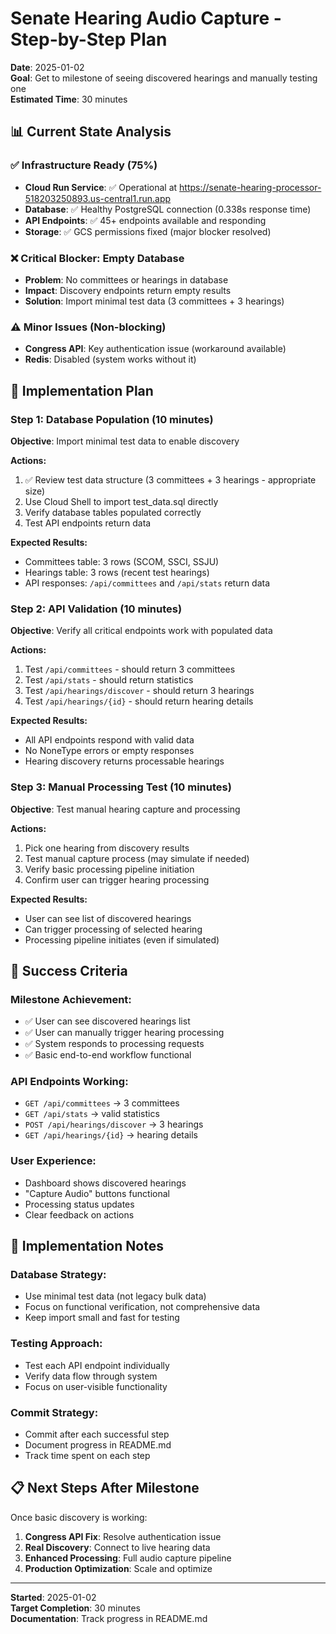 # Senate Hearing Audio Capture - Step-by-Step Plan

**Date**: 2025-01-02  
**Goal**: Get to milestone of seeing discovered hearings and manually testing one  
**Estimated Time**: 30 minutes  

## 📊 Current State Analysis

### ✅ Infrastructure Ready (75%)
- **Cloud Run Service**: ✅ Operational at https://senate-hearing-processor-518203250893.us-central1.run.app
- **Database**: ✅ Healthy PostgreSQL connection (0.338s response time)
- **API Endpoints**: ✅ 45+ endpoints available and responding
- **Storage**: ✅ GCS permissions fixed (major blocker resolved)

### ❌ Critical Blocker: Empty Database
- **Problem**: No committees or hearings in database
- **Impact**: Discovery endpoints return empty results
- **Solution**: Import minimal test data (3 committees + 3 hearings)

### ⚠️ Minor Issues (Non-blocking)
- **Congress API**: Key authentication issue (workaround available)
- **Redis**: Disabled (system works without it)

## 🚀 Implementation Plan

### **Step 1: Database Population (10 minutes)**
**Objective**: Import minimal test data to enable discovery

**Actions:**
1. ✅ Review test data structure (3 committees + 3 hearings - appropriate size)
2. Use Cloud Shell to import test_data.sql directly
3. Verify database tables populated correctly
4. Test API endpoints return data

**Expected Results:**
- Committees table: 3 rows (SCOM, SSCI, SSJU)
- Hearings table: 3 rows (recent test hearings)
- API responses: `/api/committees` and `/api/stats` return data

### **Step 2: API Validation (10 minutes)**  
**Objective**: Verify all critical endpoints work with populated data

**Actions:**
1. Test `/api/committees` - should return 3 committees
2. Test `/api/stats` - should return statistics
3. Test `/api/hearings/discover` - should return 3 hearings
4. Test `/api/hearings/{id}` - should return hearing details

**Expected Results:**
- All API endpoints respond with valid data
- No NoneType errors or empty responses
- Hearing discovery returns processable hearings

### **Step 3: Manual Processing Test (10 minutes)**
**Objective**: Test manual hearing capture and processing

**Actions:**
1. Pick one hearing from discovery results
2. Test manual capture process (may simulate if needed)
3. Verify basic processing pipeline initiation
4. Confirm user can trigger hearing processing

**Expected Results:**
- User can see list of discovered hearings
- Can trigger processing of selected hearing
- Processing pipeline initiates (even if simulated)

## 🎯 Success Criteria

### **Milestone Achievement:**
- ✅ User can see discovered hearings list
- ✅ User can manually trigger hearing processing
- ✅ System responds to processing requests
- ✅ Basic end-to-end workflow functional

### **API Endpoints Working:**
- `GET /api/committees` → 3 committees
- `GET /api/stats` → valid statistics
- `POST /api/hearings/discover` → 3 hearings
- `GET /api/hearings/{id}` → hearing details

### **User Experience:**
- Dashboard shows discovered hearings
- "Capture Audio" buttons functional
- Processing status updates
- Clear feedback on actions

## 🔧 Implementation Notes

### **Database Strategy:**
- Use minimal test data (not legacy bulk data)
- Focus on functional verification, not comprehensive data
- Keep import small and fast for testing

### **Testing Approach:**
- Test each API endpoint individually
- Verify data flow through system
- Focus on user-visible functionality

### **Commit Strategy:**
- Commit after each successful step
- Document progress in README.md
- Track time spent on each step

## 📋 Next Steps After Milestone

Once basic discovery is working:
1. **Congress API Fix**: Resolve authentication issue
2. **Real Discovery**: Connect to live hearing data
3. **Enhanced Processing**: Full audio capture pipeline
4. **Production Optimization**: Scale and optimize

---

**Started**: 2025-01-02  
**Target Completion**: 30 minutes  
**Documentation**: Track progress in README.md  